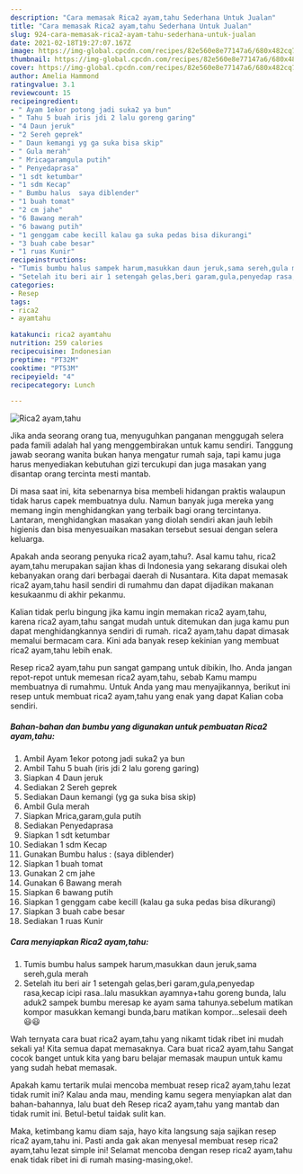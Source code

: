 ```yaml
---
description: "Cara memasak Rica2 ayam,tahu Sederhana Untuk Jualan"
title: "Cara memasak Rica2 ayam,tahu Sederhana Untuk Jualan"
slug: 924-cara-memasak-rica2-ayam-tahu-sederhana-untuk-jualan
date: 2021-02-18T19:27:07.167Z
image: https://img-global.cpcdn.com/recipes/82e560e8e77147a6/680x482cq70/rica2-ayamtahu-foto-resep-utama.jpg
thumbnail: https://img-global.cpcdn.com/recipes/82e560e8e77147a6/680x482cq70/rica2-ayamtahu-foto-resep-utama.jpg
cover: https://img-global.cpcdn.com/recipes/82e560e8e77147a6/680x482cq70/rica2-ayamtahu-foto-resep-utama.jpg
author: Amelia Hammond
ratingvalue: 3.1
reviewcount: 15
recipeingredient:
- " Ayam 1ekor potong jadi suka2 ya bun"
- " Tahu 5 buah iris jdi 2 lalu goreng garing"
- "4 Daun jeruk"
- "2 Sereh geprek"
- " Daun kemangi yg ga suka bisa skip"
- " Gula merah"
- " Mricagaramgula putih"
- " Penyedaprasa"
- "1 sdt ketumbar"
- "1 sdm Kecap"
- " Bumbu halus  saya diblender"
- "1 buah tomat"
- "2 cm jahe"
- "6 Bawang merah"
- "6 bawang putih"
- "1 genggam cabe kecill kalau ga suka pedas bisa dikurangi"
- "3 buah cabe besar"
- "1 ruas Kunir"
recipeinstructions:
- "Tumis bumbu halus sampek harum,masukkan daun jeruk,sama sereh,gula merah"
- "Setelah itu beri air 1 setengah gelas,beri garam,gula,penyedap rasa,kecap icipi rasa..lalu masukkan ayamnya+tahu goreng bunda, lalu aduk2 sampek bumbu meresap ke ayam sama tahunya.sebelum matikan kompor masukkan kemangi bunda,baru matikan kompor...selesaii deeh 😃😃"
categories:
- Resep
tags:
- rica2
- ayamtahu

katakunci: rica2 ayamtahu 
nutrition: 259 calories
recipecuisine: Indonesian
preptime: "PT32M"
cooktime: "PT53M"
recipeyield: "4"
recipecategory: Lunch

---
```



![Rica2 ayam,tahu](https://img-global.cpcdn.com/recipes/82e560e8e77147a6/680x482cq70/rica2-ayamtahu-foto-resep-utama.jpg)

Jika anda seorang orang tua, menyuguhkan panganan menggugah selera pada famili adalah hal yang menggembirakan untuk kamu sendiri. Tanggung jawab seorang  wanita bukan hanya mengatur rumah saja, tapi kamu juga harus menyediakan kebutuhan gizi tercukupi dan juga masakan yang disantap orang tercinta mesti mantab.

Di masa  saat ini, kita sebenarnya bisa membeli hidangan praktis walaupun tidak harus capek membuatnya dulu. Namun banyak juga mereka yang memang ingin menghidangkan yang terbaik bagi orang tercintanya. Lantaran, menghidangkan masakan yang diolah sendiri akan jauh lebih higienis dan bisa menyesuaikan masakan tersebut sesuai dengan selera keluarga. 



Apakah anda seorang penyuka rica2 ayam,tahu?. Asal kamu tahu, rica2 ayam,tahu merupakan sajian khas di Indonesia yang sekarang disukai oleh kebanyakan orang dari berbagai daerah di Nusantara. Kita dapat memasak rica2 ayam,tahu hasil sendiri di rumahmu dan dapat dijadikan makanan kesukaanmu di akhir pekanmu.

Kalian tidak perlu bingung jika kamu ingin memakan rica2 ayam,tahu, karena rica2 ayam,tahu sangat mudah untuk ditemukan dan juga kamu pun dapat menghidangkannya sendiri di rumah. rica2 ayam,tahu dapat dimasak memalui bermacam cara. Kini ada banyak resep kekinian yang membuat rica2 ayam,tahu lebih enak.

Resep rica2 ayam,tahu pun sangat gampang untuk dibikin, lho. Anda jangan repot-repot untuk memesan rica2 ayam,tahu, sebab Kamu mampu membuatnya di rumahmu. Untuk Anda yang mau menyajikannya, berikut ini resep untuk membuat rica2 ayam,tahu yang enak yang dapat Kalian coba sendiri.

<!--inarticleads1-->

##### Bahan-bahan dan bumbu yang digunakan untuk pembuatan Rica2 ayam,tahu:

1. Ambil  Ayam 1ekor potong jadi suka2 ya bun
1. Ambil  Tahu 5 buah (iris jdi 2 lalu goreng garing)
1. Siapkan 4 Daun jeruk
1. Sediakan 2 Sereh geprek
1. Sediakan  Daun kemangi (yg ga suka bisa skip)
1. Ambil  Gula merah
1. Siapkan  Mrica,garam,gula putih
1. Sediakan  Penyedaprasa
1. Siapkan 1 sdt ketumbar
1. Sediakan 1 sdm Kecap
1. Gunakan  Bumbu halus : (saya diblender)
1. Siapkan 1 buah tomat
1. Gunakan 2 cm jahe
1. Gunakan 6 Bawang merah
1. Siapkan 6 bawang putih
1. Siapkan 1 genggam cabe kecill (kalau ga suka pedas bisa dikurangi)
1. Siapkan 3 buah cabe besar
1. Sediakan 1 ruas Kunir




<!--inarticleads2-->

##### Cara menyiapkan Rica2 ayam,tahu:

1. Tumis bumbu halus sampek harum,masukkan daun jeruk,sama sereh,gula merah
1. Setelah itu beri air 1 setengah gelas,beri garam,gula,penyedap rasa,kecap icipi rasa..lalu masukkan ayamnya+tahu goreng bunda, lalu aduk2 sampek bumbu meresap ke ayam sama tahunya.sebelum matikan kompor masukkan kemangi bunda,baru matikan kompor...selesaii deeh 😃😃




Wah ternyata cara buat rica2 ayam,tahu yang nikamt tidak ribet ini mudah sekali ya! Kita semua dapat memasaknya. Cara buat rica2 ayam,tahu Sangat cocok banget untuk kita yang baru belajar memasak maupun untuk kamu yang sudah hebat memasak.

Apakah kamu tertarik mulai mencoba membuat resep rica2 ayam,tahu lezat tidak rumit ini? Kalau anda mau, mending kamu segera menyiapkan alat dan bahan-bahannya, lalu buat deh Resep rica2 ayam,tahu yang mantab dan tidak rumit ini. Betul-betul taidak sulit kan. 

Maka, ketimbang kamu diam saja, hayo kita langsung saja sajikan resep rica2 ayam,tahu ini. Pasti anda gak akan menyesal membuat resep rica2 ayam,tahu lezat simple ini! Selamat mencoba dengan resep rica2 ayam,tahu enak tidak ribet ini di rumah masing-masing,oke!.

